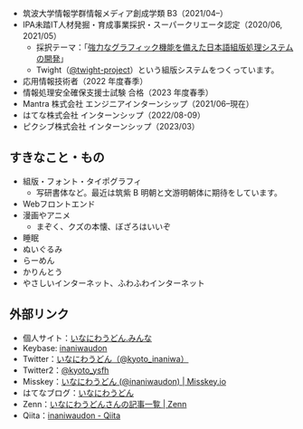 - 筑波大学情報学群情報メディア創成学類 B3（2021/04–）
- IPA未踏IT人材発掘・育成事業採択・スーパークリエータ認定（2020/06, 2021/05）
  - 採択テーマ：｢[強力なグラフィック機能を備えた日本語組版処理システムの開発](https://note.com/ipsj/n/n6f6961254850)」
  - Twight（[@twight-project](https://github.com/twight-project)）という組版システムをつくっています。
- 応用情報技術者（2022 年度春季）
- 情報処理安全確保支援士試験 合格（2023 年度春季）
- Mantra 株式会社 エンジニアインターンシップ（2021/06–現在）
- はてな株式会社 インターンシップ（2022/08-09）
- ピクシブ株式会社 インターンシップ（2023/03）

## すきなこと・もの
- 組版・フォント・タイポグラフィ
  - 写研書体など。最近は筑紫 B 明朝と文游明朝体に期待をしています。
- Webフロントエンド
- 漫画やアニメ
  - まぞく、クズの本懐、ぼざろはいいぞ
- 睡眠
- ぬいぐるみ
- らーめん
- かりんとう
- やさしいインターネット、ふわふわインターネット

## 外部リンク
- 個人サイト：[いなにわうどん.みんな](https://いなにわうどん.みんな)
- Keybase: [inaniwaudon](https://keybase.io/inaniwaudon)
- Twitter：[いなにわうどん（@kyoto_inaniwa）](https://twitter.com/kyoto_inaniwa)
- Twitter2：[@kyoto_ysfh](https://twitter.com/kyoto_ysfh)
- Misskey：[いなにわうどん (@inaniwaudon) | Misskey.io](https://misskey.io/@inaniwaudon)
- はてなブログ：[いなにわうどん](https://soudakyoto-ikou.hatenadiary.jp/)
- Zenn：[いなにわうどんさんの記事一覧 | Zenn](https://zenn.dev/inaniwaudon)
- Qiita：[inaniwaudon - Qiita](https://qiita.com/inaniwaudon)
